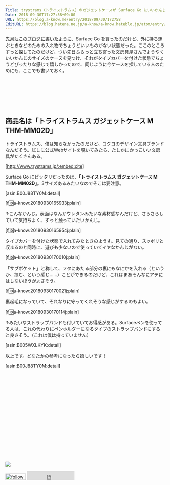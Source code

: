 ```yaml
---
Title: trystrams（トライストラムス）のガジェットケースが Surface Go にいいかんじ！
Date: 2018-09-30T17:27:58+09:00
URL: https://blog.a-know.me/entry/2018/09/30/172758
EditURL: https://blog.hatena.ne.jp/a-know/a-know.hateblo.jp/atom/entry/10257846132642420105
---
```


[先月もこのブログに書いたように](https://blog.a-know.me/entry/2018/08/29/075811)、Surface Go を買ったのだけど、外に持ち運ぶときなどのための入れ物でちょうどいいものがない状態だった。ここのところずっと探してたのだけど、つい先日ふらっと立ち寄った文房具屋さんでようやくいいかんじのサイズのケースを見つけ、それがタイプカバーを付けた状態でちょうどぴったりな感じで嬉しかったので、同じように今ケースを探している人のためにも、ここでも書いておく。



<!-- more -->

<script async src="//pagead2.googlesyndication.com/pagead/js/adsbygoogle.js"></script>
<!-- article-top -->
<ins class="adsbygoogle"
     style="display:inline-block;width:728px;height:90px"
     data-ad-client="ca-pub-3463034538369189"
     data-ad-slot="8367620130"></ins>
<script>
(adsbygoogle = window.adsbygoogle || []).push({});
</script>


## 商品名は「トライストラムス ガジェットケース M THM-MM02D」
トライストラムス、僕は知らなかったのだけど、コクヨのデザイン文具ブランドなんだそう。試しに公式Webサイトを覗いてみたら、たしかにかっこいい文房具がたくさんある。


[http://www.trystrams.jp/:embed:cite]




Surface Go にピッタリだったのは、<b>「トライストラムス ガジェットケース M THM-MM02D」</b>。3サイズあるみたいなのでそこは要注意。



[asin:B00J88TY0M:detail]



[f:id:a-know:20180930165933j:plain]


↑こんなかんじ。表面はなんかウレタンみたいな素材感なんだけど、さらさらしていて気持ちよく、ずっと触っていたいかんじ。


[f:id:a-know:20180930165954j:plain]


タイプカバーを付けた状態で入れてみたときのようす。見ての通り、スッポリと収まるのと同時に、遊びも少ないので使っていてイヤなかんじがない。


[f:id:a-know:20180930170010j:plain]


「サブポケット」と称して、フタにあたる部分の裏にもなにかを入れる（というか、挟む、という感じ......）ことができるのだけど、これはまあそんなにアテにはしないほうがよさそう。


[f:id:a-know:20180930170021j:plain]


裏起毛になっていて、それなりに守ってくれそうな感じがするのもよい。


[f:id:a-know:20180930170114j:plain]


↑みたいなストラップバンドも付いていてお得感がある。Surfaceペンを使ってる人は、これの代わりにペンホルダーになるタイプのストラップバンドにすると良さそう。（これは僕は持っていません）



[asin:B005WXLKYK:detail]



以上です。どなたかの参考になったら嬉しいです！


[asin:B00J88TY0M:detail]


<div>
<br>
<script async src="//pagead2.googlesyndication.com/pagead/js/adsbygoogle.js"></script>
<!-- article-bottom2 -->
<ins class="adsbygoogle"
     style="display:inline-block;width:300px;height:250px"
     data-ad-client="ca-pub-3463034538369189"
     data-ad-slot="5274552934"></ins>
<script>
(adsbygoogle = window.adsbygoogle || []).push({});
</script>

<a href="https://bit.ly/pixe-la" target='blank' rel="nofollow"><img src="https://cdn-ak.f.st-hatena.com/images/fotolife/a/a-know/20170405/20170405220342.png"></a>
<br>
</div>

<div>
<a href='https://cloud.feedly.com/#subscription%2Ffeed%2Fhttp%3A%2F%2Fblog.a-know.me%2Ffeed'  target='blank'><img id='feedlyFollow' src='https://s3.feedly.com/img/follows/feedly-follow-rectangle-volume-small_2x.png' alt='follow us in feedly' width='65' height='20'></a>



<iframe src="https://blog.hatena.ne.jp/a-know/a-know.hateblo.jp/subscribe/iframe" allowtransparency="true" frameborder="0" scrolling="no" width="150" height="28"></iframe>
</div>


<script src="https://moshi-moshi.moshimo.works/moshimoshi/a_know_blog/2018-09-30-172758?title=trystrams%ef%bc%88%e3%83%88%e3%83%a9%e3%82%a4%e3%82%b9%e3%83%88%e3%83%a9%e3%83%a0%e3%82%b9%ef%bc%89%e3%81%ae%e3%82%ac%e3%82%b8%e3%82%a7%e3%83%83%e3%83%88%e3%82%b1%e3%83%bc%e3%82%b9%e3%81%8c%20Surface%20Go%20%e3%81%ab%e3%81%84%e3%81%84%e3%81%8b%e3%82%93%e3%81%98%ef%bc%81"></script>
